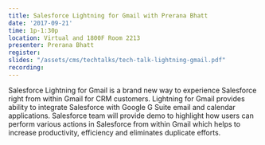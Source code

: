 ```yaml
---
title: Salesforce Lightning for Gmail with Prerana Bhatt
date: '2017-09-21'
time: 1p-1:30p
location: Virtual and 1800F Room 2213
presenter: Prerana Bhatt
register:
slides: "/assets/cms/techtalks/tech-talk-lightning-gmail.pdf"
recording:
---
```


Salesforce Lightning for Gmail is a brand new way to experience Salesforce right from within Gmail for CRM customers. Lightning for Gmail provides ability to integrate Salesforce with Google G Suite email and calendar applications. Salesforce team will provide demo to highlight how users can perform various actions in Salesforce from within Gmail which helps to increase productivity, efficiency and eliminates duplicate efforts.
